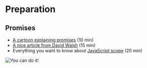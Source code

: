 # Preparation

## Promises
- [A cartoon explaining promises](https://kosamari.com/notes/the-promise-of-a-burger-party) (10 min)
- [A nice article from David Walsh](https://davidwalsh.name/promises) (15 min)
- Everything you want to know about [JavaScript scope](https://toddmotto.com/everything-you-wanted-to-know-about-javascript-scope/) (20 min)

![You can do it!](https://media.giphy.com/media/yoJC2K6rCzwNY2EngA/giphy.gif)
